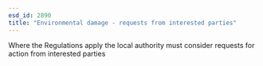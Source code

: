 ```yaml
---
esd_id: 2890
title: "Environmental damage - requests from interested parties"
---
```


Where the Regulations apply the local authority must consider requests for action from interested parties

